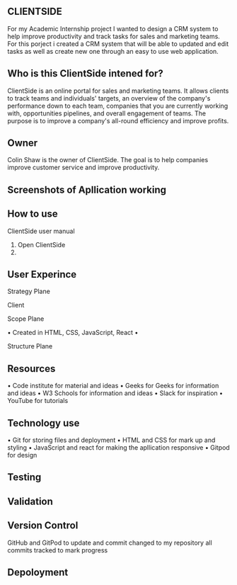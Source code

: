 
CLIENTSIDE
-----
For my Academic Internship project I wanted to design a CRM system to help improve productivity and track tasks for sales and marketing teams. For this porject i created a CRM system that will be able to updated and edit tasks as well as create new one through an easy to use web application. 

Who is this ClientSide intened for?
---------
ClientSide is an online portal for sales and marketing teams. It allows clients to track teams and individuals' targets, an overview of the company's performance down to each team, companies that you are currently working with, opportunities pipelines, and overall engagement of teams. The purpose is to improve a company's all-round efficiency and improve profits. 

Owner
--------------
Colin Shaw is the owner of ClientSide. The goal is to help companies improve customer service and improve productivity. 

Screenshots of Apllication working
-----------------------------

How to use
------------
ClientSide user manual
1. Open ClientSide
2. 


User Experince
----------------
Strategy Plane

Client

Scope Plane

• Created in HTML, CSS, JavaScript, React
• 

Structure Plane


Resources
--------------
• Code institute for material and ideas 
• Geeks for Geeks for information and ideas 
• W3 Schools for information and ideas 
• Slack for inspiration 
• YouTube for tutorials 


Technology use
----------
• Git for storing files and deployment
• HTML and CSS for mark up and styling
• JavaScript and react for making the apllication responsive
• Gitpod for design

Testing
-----------------

Validation
--------


Version Control
------------------
GitHub and GitPod to update and commit changed to my repository all commits tracked to mark progress

Depoloyment
----------------
